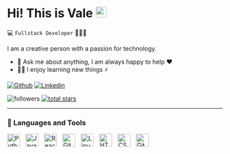# Hi! This is Vale <a><img src="https://media.giphy.com/media/hvRJCLFzcasrR4ia7z/giphy.gif" width="25px"></a>

💻 `Fullstack Developer` 👨🏽‍💻

I am a creative person with a passion for technology.

- 💬 Ask me about anything, I am always happy to help ❤️
- 🐱‍👓 I enjoy learning new things ⚡

[![Github](https://img.shields.io/badge/-Github-000?logo=Github&logoColor=white&style=for-the-badge)](https://github.com/valecurcio)
[![Linkedin](https://img.shields.io/badge/-LinkedIn-blue?style=for-the-badge&logo=Linkedin&logoColor=white)](https://www.linkedin.com/in/valecurcio/)

   <p align="left">
         <img alt="followers" title="Follow me on Github" src="https://custom-icon-badges.demolab.com/github/followers/valecurcio?color=236ad3&labelColor=1155ba&style=for-the-badge&logo=person-add&label=Follow&logoColor=white"/></a>
      <a href="https://github.com/valecurcio?tab=repositories&sort=stargazers">
         <img alt="total stars" title="Total stars on GitHub" src="https://custom-icon-badges.demolab.com/github/stars/valecurcio?color=55960c&style=for-the-badge&labelColor=488207&logo=star"/></a>
   </p>

---

### 🧰 Languages and Tools
<img align="left" alt="Python" width="30px" style="padding-right:10px;" src="https://cdn.jsdelivr.net/gh/devicons/devicon/icons/python/python-plain.svg" />
<img align="left" alt="JavaScript" width="30px" style="padding-right:10px;" src="https://cdn.jsdelivr.net/gh/devicons/devicon/icons/javascript/javascript-plain.svg" />
<img align="left" alt="React" width="30px" style="padding-right:10px;" src="https://cdn.jsdelivr.net/gh/devicons/devicon/icons/react/react-original.svg" />
<img align="left" alt="Git" width="30px" style="padding-right:10px;" src="https://cdn.jsdelivr.net/gh/devicons/devicon/icons/git/git-original.svg" />
<img align="left" alt="Linux" width="30px" style="padding-right:10px;" src="https://cdn.jsdelivr.net/gh/devicons/devicon/icons/linux/linux-original.svg" />
<img align="left" alt="HTML" width="30px" style="padding-right:10px;" src="https://cdn.jsdelivr.net/gh/devicons/devicon/icons/html5/html5-plain.svg" />
<img align="left" alt="CSS" width="30px" style="padding-right:10px;" src="https://cdn.jsdelivr.net/gh/devicons/devicon/icons/css3/css3-plain.svg" />
<img align="left" alt="GitHub" width="30px" style="padding-right:10px;" src="https://cdn.jsdelivr.net/gh/devicons/devicon/icons/github/github-original.svg" />
<br />

<!-- ### 📊 Stats

![Forrest's GitHub stats](https://github-readme-stats.vercel.app/api?username=valecurcio&show_icons=true&theme=gruvbox)

![GitHub Streak](https://streak-stats.demolab.com/?user=valecurcio&theme=gruvbox&border_radius=4.5) -->
